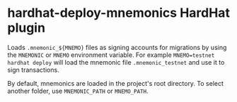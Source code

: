 # hardhat-deploy-mnemonics HardHat plugin

Loads `.mnemonic_${MNEMO}` files as signing accounts for migrations by using the `MNEMONIC` or `MNEMO` environment variable. For example `MNEMO=testnet hardhat deploy` will load the mnemonic file `.mnemonic_testnet` and use it to sign transactions.

By default, mnemonics are loaded in the project's root directory. To select another folder, use `MNEMONIC_PATH` or `MNEMO_PATH`.